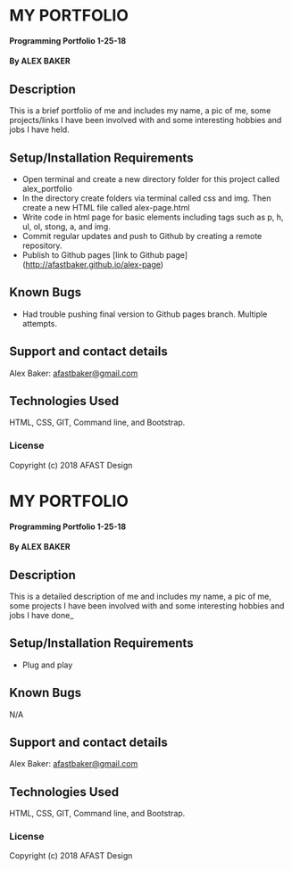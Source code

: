 # MY PORTFOLIO

#### Programming Portfolio 1-25-18

#### By ALEX BAKER

## Description

This is a brief portfolio of me and includes my name, a pic of me, some projects/links I have been involved with and some interesting hobbies and jobs I have held.

## Setup/Installation Requirements

* Open terminal and create a new directory folder for this project called alex_portfolio
* In the directory create folders via terminal called css and img. Then create a new HTML file called alex-page.html 
* Write code in html page for basic elements including tags such as p, h, ul, ol, stong, a, and img.
* Commit regular updates and push to Github by creating a remote repository.
* Publish to Github pages  [link to Github page] (http://afastbaker.github.io/alex-page)


## Known Bugs

* Had trouble pushing final version to Github pages branch. Multiple attempts.

## Support and contact details

Alex Baker: afastbaker@gmail.com

## Technologies Used

HTML, CSS, GIT, Command line, and Bootstrap.
### License

Copyright (c) 2018 AFAST Design
# MY PORTFOLIO

#### Programming Portfolio 1-25-18

#### By ALEX BAKER

## Description

This is a detailed description of me and includes my name, a pic of me, some projects I have been involved with and some interesting hobbies and jobs I have done_

## Setup/Installation Requirements

* Plug and play

## Known Bugs

N/A

## Support and contact details

Alex Baker: afastbaker@gmail.com

## Technologies Used

HTML, CSS, GIT, Command line, and Bootstrap.
### License

Copyright (c) 2018 AFAST Design
